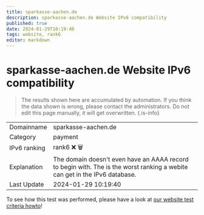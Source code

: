 ```yaml
---
title: sparkasse-aachen.de
description: sparkasse-aachen.de Website IPv6 compatibility
published: true
date: 2024-01-29T10:19:40
tags: website, rank6
editor: markdown
---
```


# sparkasse-aachen.de Website IPv6 compatibility

> The results shown here are accumulated by automation. If you think the data shown is wrong, please contact the administrators. 
> Do not edit this page manually, it will get overwritten.
{.is-info}


|   |   |
| - | - |
| Domainname | sparkasse-aachen.de
| Category | payment |
| IPv6 ranking | rank6 :x: :wastebasket: |
| Explanation | The domain doesn't even have an AAAA record to begin with. The is the worst ranking a webite can get in the IPv6 database. |
| Last Update | 2024-01-29 10:19:40 |

To see how this test was performed, please have a look at [our website test criteria howto](/howto/testcriteria/website)!

